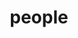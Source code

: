 ---
layout: profiles
permalink: /people/
title: people
description: members of our research group
nav: true
nav_order: 2

profiles:
  # if you want to include more than one profile, just replicate the following block
  # and create one content file for each profile inside _pages/
  - align: right
    image: fy24yilmazlab.png
    content: about_einstein.md
    image_circular: false # crops the image to make it circular
    more_info: >
       <div style="text-align: center;">
       <p>FY24 Yilmaz lab.</p>
       </div>
  - align: right
    image: fy24.jpg
    content: fy24.md
    image_circular: false # crops the image to make it circular
    more_info: >
       <div style="text-align: center;">
       <p>Group photo for FY24</p>
       </div>
  - align: left
    image: fy23.png
    content: fy23.md
    image_circular: false # crops the image to make it circular
    more_info: >
       <div style="text-align: center;">
       <p>Group photo for FY23</p>
       </div>
  - align: right
    image: fy22.png
    content: fy22.md
    image_circular: false # crops the image to make it circular
    more_info: >
       <div style="text-align: center;">
       <p>Group photo for FY22</p>
       </div>
---